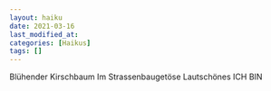 ```yaml
---
layout: haiku
date: 2021-03-16
last_modified_at:
categories: [Haikus]
tags: []
---
```


Blühender Kirschbaum
Im Strassenbaugetöse
Lautschönes ICH BIN
